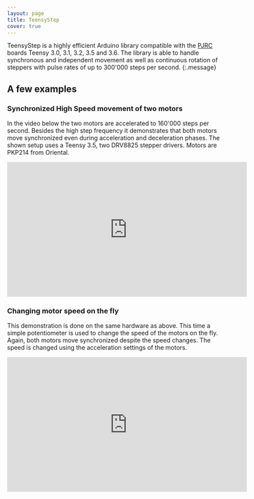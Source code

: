 ```yaml
---
layout: page
title: TeensyStep
cover: true
---
```


TeensyStep is a highly efficient Arduino library compatible with the [PJRC](https://www.pjrc.com) boards Teensy 3.0, 3.1, 3.2, 3.5 and 3.6. The library is able to handle synchronous and independent movement as well as continuous rotation of steppers with pulse rates of up to 300'000 steps per second. 
{:.message}

<!-- One of the design goals of TeensyStep was to provide an intuitive and self explaining programming interface. All movement commands are available in a blocking version and a non blocking (async) version. The blocking commands return from the call only after the movement is finished. The async commands return immediately and the motors finish their  movement in the background. 

Basically TeensyStep works with two types of objects: 
1) A stepper class which encapsulates all physical properties of a stepper motor like maximum speed acceleration, polarity and duration of step pulses etc. In addition to those static properties the stepper objects have methods to set the target position of a movement. 

2) Various controller classes which perform the actual movement. The controller classes are able to move up to 10 steppers synchronously. I.e. the controller adjusts the speed of all motors of one set such that they will reach their targets at the same time.  -->





## A few examples

### Synchronized High Speed movement of two motors

In the video below the two motors are accelerated to 160'000 steps per second. Besides the high step frequency it demonstrates that both motors move synchronized even during acceleration and deceleration phases. 
The shown setup uses a Teensy 3.5, two DRV8825 stepper drivers. Motors are PKP214 from Oriental. 

<iframe width="560" height="315" src="https://www.youtube.com/embed/Fzt75I_Zi14" frameborder="0" allow="accelerometer; encrypted-media; gyroscope; picture-in-picture" allowfullscreen></iframe>

### Changing motor speed on the fly
This demonstration is done on the same hardware as above. This time a simple potentiometer is used to change the speed of the motors on the fly. Again, both motors move synchronized despite the speed changes. The speed is changed using the acceleration settings of the motors. 

<iframe width="560" height="315" src="https://www.youtube.com/embed/HcaStXmkH2w" frameborder="0" allow="accelerometer; autoplay; encrypted-media; gyroscope; picture-in-picture" allowfullscreen></iframe>

